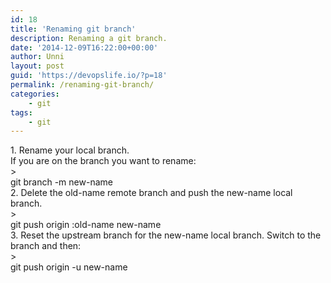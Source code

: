 ```yaml
---
id: 18
title: 'Renaming git branch'
description: Renaming a git branch.
date: '2014-12-09T16:22:00+00:00'
author: Unni
layout: post
guid: 'https://devopslife.io/?p=18'
permalink: /renaming-git-branch/
categories:
    - git
tags:
    - git
---
```


<div>1. Rename your local branch.</div><div></div><div>If you are on the branch you want to rename:</div><div></div>> <div>git branch -m new-name</div>

<div></div><div>2. Delete the old-name remote branch and push the new-name local branch.</div><div></div>> <div>git push origin :old-name new-name</div>

<div></div><div>3. Reset the upstream branch for the new-name local branch. Switch to the branch and then:</div><div></div>> <div>git push origin -u new-name</div>